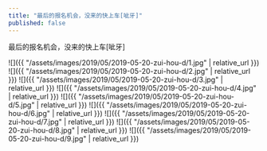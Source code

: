 ```yaml
---
title: "最后的报名机会，没来的快上车[呲牙]"
published: false
---
```

最后的报名机会，没来的快上车[呲牙]



![]({{ "/assets/images/2019/05/2019-05-20-zui-hou-d/1.jpg" | relative_url }})
![]({{ "/assets/images/2019/05/2019-05-20-zui-hou-d/2.jpg" | relative_url }})
![]({{ "/assets/images/2019/05/2019-05-20-zui-hou-d/3.jpg" | relative_url }})
![]({{ "/assets/images/2019/05/2019-05-20-zui-hou-d/4.jpg" | relative_url }})
![]({{ "/assets/images/2019/05/2019-05-20-zui-hou-d/5.jpg" | relative_url }})
![]({{ "/assets/images/2019/05/2019-05-20-zui-hou-d/6.jpg" | relative_url }})
![]({{ "/assets/images/2019/05/2019-05-20-zui-hou-d/7.jpg" | relative_url }})
![]({{ "/assets/images/2019/05/2019-05-20-zui-hou-d/8.jpg" | relative_url }})
![]({{ "/assets/images/2019/05/2019-05-20-zui-hou-d/9.jpg" | relative_url }})
